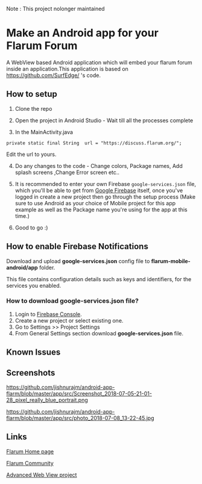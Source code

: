 Note : This project nolonger maintained

# Make an Android app for your Flarum Forum
A WebView based Android application which will embed your flarum forum inside an application.This application is based on https://github.com/SurfEdge/ 's code.

## How to setup
1) Clone the repo

2) Open the project in Android Studio - Wait till all the processes complete

3) In the MainActivity.java

`private static final String  url = "https://discuss.flarum.org/";`

Edit the url to yours.

4) Do any changes to the code - Change colors, Package names, Add splash screens ,Change Error screen etc..

5) It is recommended to enter your own Firebase `google-services.json` file, which you'll be able to get from [Google Firebase](https://firebase.google.com/) itself, once you've logged in create a new project then go through the setup process (Make sure to use Android as your choice of Mobile project for this app example as well as the Package name you're using for the app at this time.)

6) Good to go :)

## How to enable Firebase Notifications

Download and upload **google-services.json** config file to **flarum-mobile-android/app** folder.

This file contains configuration details such as keys and identifiers, for the services you enabled.

### How to download google-services.json file?
1. Login to [Firebase Console](https://console.firebase.google.com).
2. Create a new project or select existing one.
3. Go to Settings >> Project Settings
4. From General Settings section download **google-services.json** file.


## Known Issues



## Screenshots
https://github.com/jishnurajm/android-app-flarm/blob/master/app/src/Screenshot_2018-07-05-21-01-28_pixel_really_blue_portrait.png

https://github.com/jishnurajm/android-app-flarm/blob/master/app/src/photo_2018-07-08_13-22-45.jpg

## Links

[Flarum Home page](http://flarum.org/)

[Flarum Community](https://discuss.flarum.org/)

[Advanced Web View project](https://github.com/delight-im/Android-AdvancedWebView)
